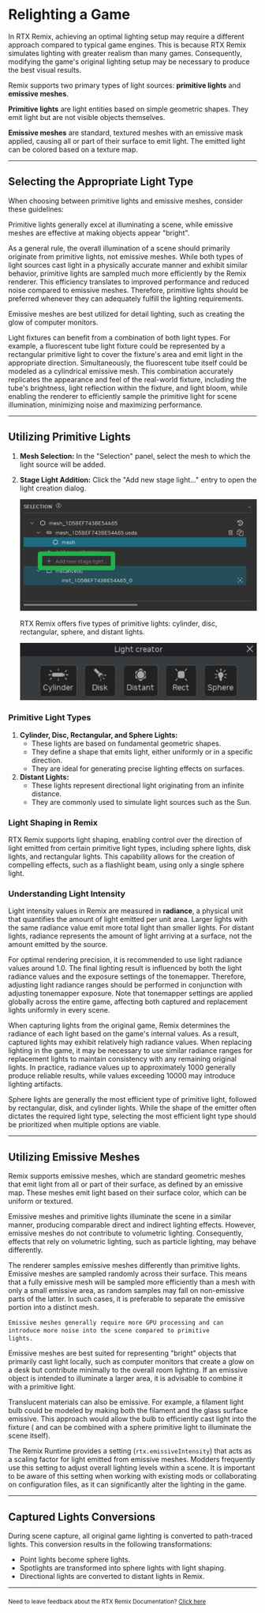 # Relighting a Game

In RTX Remix, achieving an optimal lighting setup may require a different approach compared to typical game engines.
This is because RTX Remix simulates lighting with greater realism than many games. Consequently, modifying the game's
original lighting setup may be necessary to produce the best visual results.

Remix supports two primary types of light sources: **primitive lights** and **emissive meshes**.

**Primitive lights** are light entities based on simple geometric shapes. They emit light but are not visible objects
themselves.

**Emissive meshes** are standard, textured meshes with an emissive mask applied, causing all or part of their surface to
emit light. The emitted light can be colored based on a texture map.

***

## Selecting the Appropriate Light Type

When choosing between primitive lights and emissive meshes, consider these guidelines:

Primitive lights generally excel at illuminating a scene, while emissive meshes are effective at making objects
appear "bright".

As a general rule, the overall illumination of a scene should primarily originate from primitive lights, not emissive
meshes. While both types of light sources cast light in a physically accurate manner and exhibit similar behavior,
primitive lights are sampled much more efficiently by the Remix renderer. This efficiency translates to improved
performance and reduced noise compared to emissive meshes. Therefore, primitive lights should be preferred whenever they
can adequately fulfill the lighting requirements.

Emissive meshes are best utilized for detail lighting, such as creating the glow of computer monitors.

Light fixtures can benefit from a combination of both light types. For example, a fluorescent tube light fixture could
be represented by a rectangular primitive light to cover the fixture's area and emit light in the appropriate direction.
Simultaneously, the fluorescent tube itself could be modeled as a cylindrical emissive mesh. This combination accurately
replicates the appearance and feel of the real-world fixture, including the tube's brightness, light reflection within
the fixture, and light bloom, while enabling the renderer to efficiently sample the primitive light for scene
illumination, minimizing noise and maximizing performance.

***

## Utilizing Primitive Lights

1. **Mesh Selection:** In the "Selection" panel, select the mesh to which the light source will be added.

2. **Stage Light Addition:** Click the "Add new stage light..." entry to open the light creation dialog.

   ![Lighting 2](../data/images/remix-lighting-004.png)

   RTX Remix offers five types of primitive lights: cylinder, disc, rectangular, sphere, and distant lights.

   ![Lighting 1](../data/images/remix-lighting-007.png)

### Primitive Light Types

1. **Cylinder, Disc, Rectangular, and Sphere Lights:**
    * These lights are based on fundamental geometric shapes.
    * They define a shape that emits light, either uniformly or in a specific direction.
    * They are ideal for generating precise lighting effects on surfaces.
2. **Distant Lights:**
    * These lights represent directional light originating from an infinite distance.
    * They are commonly used to simulate light sources such as the Sun.

### Light Shaping in Remix

RTX Remix supports light shaping, enabling control over the direction of light emitted from certain primitive light
types, including sphere lights, disk lights, and rectangular lights. This capability allows for the creation of
compelling effects, such as a flashlight beam, using only a single sphere light.

### Understanding Light Intensity

Light intensity values in Remix are measured in **radiance**, a physical unit that quantifies the amount of light
emitted per unit area. Larger lights with the same radiance value emit more total light than smaller lights. For distant
lights, radiance represents the amount of light arriving at a surface, not the amount emitted by the source.

For optimal rendering precision, it is recommended to use light radiance values around 1.0. The final lighting result is
influenced by both the light radiance values and the exposure settings of the tonemapper. Therefore, adjusting light
radiance ranges should be performed in conjunction with adjusting tonemapper exposure. Note that tonemapper settings are
applied globally across the entire game, affecting both captured and replacement lights uniformly in every scene.

When capturing lights from the original game, Remix determines the radiance of each light based on the game's internal
values. As a result, captured lights may exhibit relatively high radiance values. When replacing lighting in the game,
it may be necessary to use similar radiance ranges for replacement lights to maintain consistency with any remaining
original lights. In practice, radiance values up to approximately 1000 generally produce reliable results, while values
exceeding 10000 may introduce lighting artifacts.

Sphere lights are generally the most efficient type of primitive light, followed by rectangular, disk, and cylinder
lights. While the shape of the emitter often dictates the required light type, selecting the most efficient light type
should be prioritized when multiple options are viable.

***

## Utilizing Emissive Meshes

Remix supports emissive meshes, which are standard geometric meshes that emit light from all or part of their surface,
as defined by an emissive map. These meshes emit light based on their surface color, which can be uniform or textured.

Emissive meshes and primitive lights illuminate the scene in a similar manner, producing comparable direct and indirect
lighting effects. However, emissive meshes do not contribute to volumetric lighting. Consequently, effects that rely on
volumetric lighting, such as particle lighting, may behave differently.

The renderer samples emissive meshes differently than primitive lights. Emissive meshes are sampled randomly across
their surface. This means that a fully emissive mesh will be sampled more efficiently than a mesh with only a small
emissive area, as random samples may fall on non-emissive parts of the latter. In such cases, it is preferable to
separate the emissive portion into a distinct mesh.

```{warning}
Emissive meshes generally require more GPU processing and can introduce more noise into the scene compared to primitive
lights.
```

Emissive meshes are best suited for representing "bright" objects that primarily cast light locally, such as computer
monitors that create a glow on a desk but contribute minimally to the overall room lighting. If an emissive object is
intended to illuminate a larger area, it is advisable to combine it with a primitive light.

Translucent materials can also be emissive. For example, a filament light bulb could be modeled by making both the
filament and the glass surface emissive. This approach would allow the bulb to efficiently cast light into the fixture (
and can be combined with a sphere primitive light to illuminate the scene itself).

The Remix Runtime provides a setting (`rtx.emissiveIntensity`) that acts as a scaling factor for light emitted from
emissive meshes. Modders frequently use this setting to adjust overall lighting levels within a scene. It is important
to be aware of this setting when working with existing mods or collaborating on configuration files, as it can
significantly alter the lighting in the game.

***

## Captured Lights Conversions

During scene capture, all original game lighting is converted to path-traced lights. This conversion results in the
following transformations:

* Point lights become sphere lights.
* Spotlights are transformed into sphere lights with light shaping.
* Directional lights are converted to distant lights in Remix.

***
<sub> Need to leave feedback about the RTX Remix Documentation?  [Click here](https://github.com/NVIDIAGameWorks/rtx-remix/issues/new?assignees=nvdamien&labels=documentation%2Cfeedback%2Ctriage&projects=&template=documentation_feedback.yml&title=%5BDocumentation+feedback%5D%3A+) </sub>

